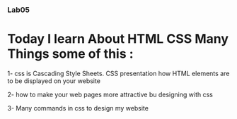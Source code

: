 ### Lab05
# Today I learn About HTML CSS Many Things some of this :

1- css is Cascading Style Sheets. CSS presentation how HTML elements are to be displayed on your website

2- how to make your web pages more attractive bu designing with css

3- Many commands in css to design my website
